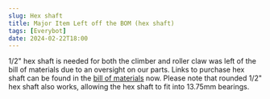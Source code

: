 ```yaml
---
slug: Hex shaft
title: Major Item Left off the BOM (hex shaft)
tags: [Everybot]
date: 2024-02-22T18:00
---
```


1/2" hex shaft is needed for both the climber and roller claw was left of the bill of materials due to an oversight on our parts. Links to purchase hex shaft can be found in the [bill of materials](https://docs.google.com/spreadsheets/d/1JyhVJVZ0inz81Wz3QoG46LAQDKUhNX0DPzLpNda1-z4/edit#gid=0) now. Please note that rounded 1/2" hex shaft also works, allowing the hex shaft to fit into  13.75mm bearings.

<!-- truncate -->